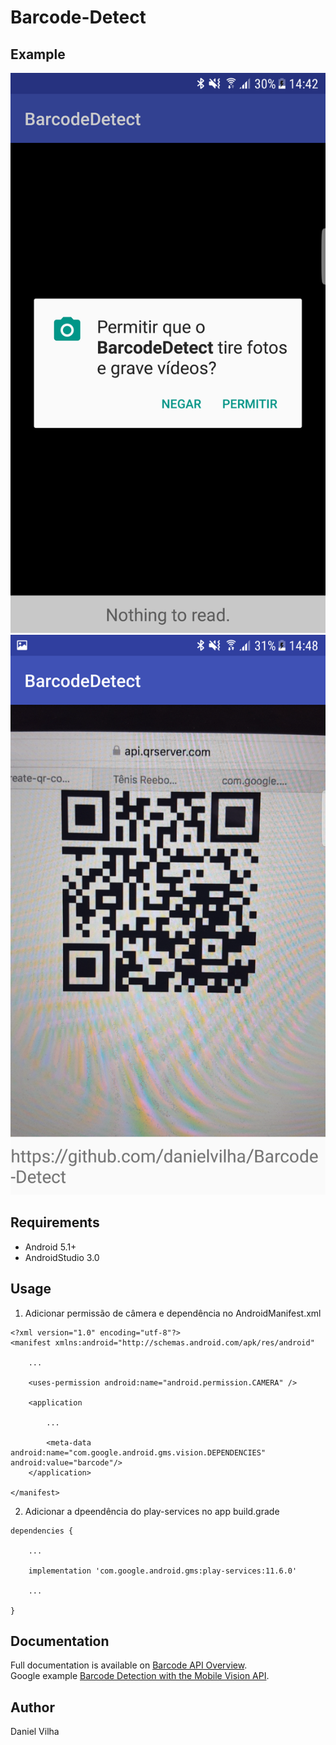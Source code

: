 # Barcode-Detect

## Example

![](/Screenshots/Screenshot_1.png) ![](/Screenshots/Screenshot_2.png)

## Requirements
- Android 5.1+
- AndroidStudio 3.0


## Usage

1. Adicionar permissão de câmera e dependência no AndroidManifest.xml
```
<?xml version="1.0" encoding="utf-8"?>
<manifest xmlns:android="http://schemas.android.com/apk/res/android"

    ...

    <uses-permission android:name="android.permission.CAMERA" />

    <application

        ...

        <meta-data android:name="com.google.android.gms.vision.DEPENDENCIES" android:value="barcode"/>
    </application>

</manifest>
```

2. Adicionar a dpeendência do play-services no app build.grade
```
dependencies {

    ...

    implementation 'com.google.android.gms:play-services:11.6.0'

    ...

}
```

## Documentation
Full documentation is available on [Barcode API Overview](https://developers.google.com/vision/android/barcodes-overview).<br/>
Google example [Barcode Detection with the Mobile Vision API](https://codelabs.developers.google.com/codelabs/bar-codes/#0).

## Author

Daniel Vilha